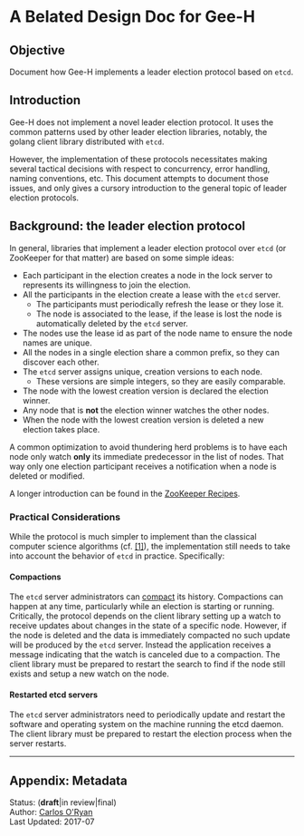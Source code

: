 # A Belated Design Doc for Gee-H

## Objective

Document how Gee-H implements a leader election protocol based on `etcd`.

## Introduction

Gee-H does not implement a novel leader election protocol.
It uses the common patterns used by other leader election libraries, notably,
the golang client library distributed with `etcd`.

However, the implementation of these protocols necessitates making several
tactical decisions with respect to concurrency, error handling,
naming conventions, etc.
This document attempts to document those issues, and only gives a
cursory introduction to the general topic of leader election protocols.

##  Background: the leader election protocol

In general, libraries that implement a leader election protocol over
`etcd` (or ZooKeeper for that matter) are based on some simple ideas:

 * Each participant in the election creates a node in the lock server to represents its willingness to join the
 election.
 * All the participants in the election create a lease with the `etcd` server.
   * The participants must periodically refresh the lease or they lose it.
   * The node is associated to the lease, if the lease is lost the node is automatically deleted by the `etcd` server.
 * The nodes use the lease id as part of the node name to ensure the node names are unique.
 * All the nodes in a single election share a common prefix, so they can discover each other.
 * The `etcd` server assigns unique, creation versions to each node.
   * These versions are simple integers, so they are easily comparable.
 * The node with the lowest creation version is declared the election winner.
 * Any node that is **not** the election winner watches the other nodes.
 * When the node with the lowest creation version is deleted a new election takes place.
 
A common optimization to avoid thundering herd problems is to have each node only watch **only** its immediate
predecessor in the list of nodes.
That way only one election participant receives a notification when a node is deleted or modified.

A longer introduction can be found in the
[ZooKeeper Recipes](https://zookeeper.apache.org/doc/trunk/recipes.html#sc_leaderElection).

### Practical Considerations

While the protocol is much simpler to implement than the classical computer science algorithms
(cf. [[1]](https://en.wikipedia.org/wiki/Leader_election)),
the implementation still needs to take into account the behavior of `etcd` in practice.
Specifically:

#### Compactions

The `etcd` server administrators can [compact](https://coreos.com/etcd/docs/latest/op-guide/maintenance.html)
its history.  Compactions can happen at any time, particularly while an election is starting or running.
Critically, the protocol depends on the client library setting up a watch to receive updates about changes
in the state of a specific node.
However, if the node is deleted and the data is immediately compacted no such update will be produced by the
`etcd` server.  Instead the application receives a message indicating that the watch is canceled due to
a compaction.
The client library must be prepared to restart the search to find if the node still exists and setup a new
watch on the node.

#### Restarted etcd servers

The `etcd` server administrators need to periodically update and restart the software and operating system on the
machine running the etcd daemon.
The client library must be prepared to restart the election process when the server restarts.


---

## Appendix: Metadata

Status: (**draft**|in review|final)<br>
Author: [Carlos O'Ryan](https://github.com/coryan)<br>
Last Updated: 2017-07

